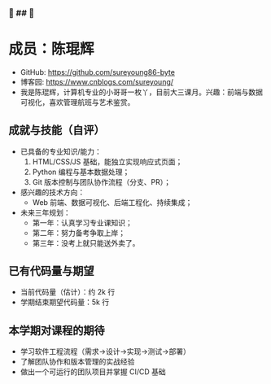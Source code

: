 ### :star_struck: ## :star_struck:
# 成员：陈琨辉

- GitHub: https://github.com/sureyoung86-byte
- 博客园: https://www.cnblogs.com/sureyoung/
- 我是陈琨辉，计算机专业的小哥哥一枚丫，目前大三课月。兴趣：前端与数据可视化，喜欢管理航班与艺术鉴赏。

## 成就与技能（自评）
- 已具备的专业知识/能力：
  1. HTML/CSS/JS 基础，能独立实现响应式页面；
  2. Python 编程与基本数据处理；
  3. Git 版本控制与团队协作流程（分支、PR）；
- 感兴趣的技术方向：
  - Web 前端、数据可视化、后端工程化、持续集成；
- 未来三年规划：
  - 第一年：认真学习专业课知识；
  - 第二年：努力备考争取上岸；
  - 第三年：没考上就只能送外卖了。

## 已有代码量与期望
- 当前代码量（估计）：约 2k 行
- 学期结束期望代码量：5k 行

## 本学期对课程的期待
- 学习软件工程流程（需求->设计->实现->测试->部署）
- 了解团队协作和版本管理的实战经验
- 做出一个可运行的团队项目并掌握 CI/CD 基础
